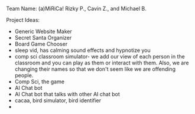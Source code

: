Team Name: (a)MiRiCa!
Rizky P., Cavin Z., and Michael B.

Project Ideas:
- Generic Website Maker
- Secret Santa Organizer 
- Board Game Chooser
- sleep vid, has calming sound effects and hypnotize you
- comp sci classroom simulator- we add our view of each person in the classroom and you can play as them or interact with them. Also, we are changing their names so that we don't seem like we are offending people.
- Comp Sci, the game
- AI Chat bot
- AI Chat bot that talks with other AI chat bot
- cacaa, bird simulator, bird identifier
- 